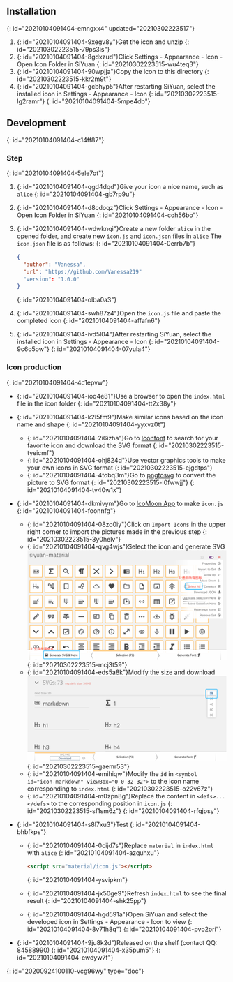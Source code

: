 ## Installation
{: id="20210104091404-emngxx4" updated="20210302223517"}

1. {: id="20210104091404-9xegv8y"}Get the icon and unzip
   {: id="20210302223515-79ps3is"}
2. {: id="20210104091404-8gdxzud"}Click Settings - Appearance - Icon - Open Icon Folder in SiYuan
   {: id="20210302223515-wu4teq3"}
3. {: id="20210104091404-90wpjja"}Copy the icon to this directory
   {: id="20210302223515-kkr2m9t"}
4. {: id="20210104091404-gcbhyp5"}After restarting SiYuan, select the installed icon in Settings - Appearance - Icon
   {: id="20210302223515-lg2ramr"}
{: id="20210104091404-5mpe4db"}

## Development
{: id="20210104091404-c14ff87"}

### Step
{: id="20210104091404-5ele7ot"}

1. {: id="20210104091404-qgd4dqd"}Give your icon a nice name, such as `alice`
   {: id="20210104091404-gb7rp9u"}
2. {: id="20210104091404-d8cdoqz"}Click Settings - Appearance - Icon - Open Icon Folder in SiYuan
   {: id="20210104091404-coh56bo"}
3. {: id="20210104091404-wdwknqi"}Create a new folder `alice` in the opened folder, and create new `icon.js` and `icon.json` files in `alice` The `icon.json` file is as follows:
   {: id="20210104091404-0errb7b"}

   ```json
   {
     "author": "Vanessa",
     "url": "https://github.com/Vanessa219"
     "version": "1.0.0"
   }
   ```
   {: id="20210104091404-olba0a3"}
4. {: id="20210104091404-swh87z4"}Open the `icon.js` file and paste the completed icon
   {: id="20210104091404-affafn6"}
5. {: id="20210104091404-ivd5l04"}After restarting SiYuan, select the installed icon in Settings - Appearance - Icon
   {: id="20210104091404-9c6o5ow"}
{: id="20210104091404-07yula4"}

### Icon production
{: id="20210104091404-4c1epvw"}

* {: id="20210104091404-ioq4e81"}Use a browser to open the `index.html` file in the icon folder
  {: id="20210104091404-tt2x38y"}
* {: id="20210104091404-k2l5fm9"}Make similar icons based on the icon name and shape
  {: id="20210104091404-yyxvz0t"}

  * {: id="20210104091404-2i6izha"}Go to [Iconfont](https://www.iconfont.cn) to search for your favorite icon and download the SVG format
    {: id="20210302223515-tyeicmf"}
  * {: id="20210104091404-ohj824d"}Use vector graphics tools to make your own icons in SVG format
    {: id="20210302223515-ejgdtps"}
  * {: id="20210104091404-4tobq3m"}Go to [pngtosvg](https://www.pngtosvg.com/) to convert the picture to SVG format
    {: id="20210302223515-l0fwwjj"}
  {: id="20210104091404-tv40w1x"}
* {: id="20210104091404-dkmivym"}Go to [IcoMoon App](https://icomoon.io/app/#/select) to make `icon.js`
  {: id="20210104091404-foonnfg"}

  * {: id="20210104091404-08zo0iy"}Click on `Import Icons` in the upper right corner to import the pictures made in the previous step
    {: id="20210302223515-3y0helv"}
  * {: id="20210104091404-qvg4wjs"}Select the icon and generate SVG
    ![image.png](assets/image.png)
    {: id="20210302223515-mcj3t59"}
  * {: id="20210104091404-eds5a8k"}Modify the size and download
    ![image.png](assets/image-krr52x1.png)
    {: id="20210302223515-gaemr53"}
  * {: id="20210104091404-emihiqw"}Modify the `id` in `<symbol id="icon-markdown" viewBox="0 0 32 32">` to the icon name corresponding to `index.html`
    {: id="20210302223515-o22v67z"}
  * {: id="20210104091404-m0zpn8g"}Replace the content in `<defs>...</defs>` to the corresponding position in `icon.js`
    {: id="20210302223515-sf1sm6z"}
  {: id="20210104091404-rfqjpsy"}
* {: id="20210104091404-s8l7xu3"}Test
  {: id="20210104091404-bhbfkps"}

  * {: id="20210104091404-0cijd7s"}Replace `material` in `index.html` with `alice`
    {: id="20210104091404-azquhxu"}

    ```html
    <script src="material/icon.js"></script>
    ```
    {: id="20210104091404-ysvipkm"}
  * {: id="20210104091404-jx50ge9"}Refresh `index.html` to see the final result
    {: id="20210104091404-shk25pp"}
  * {: id="20210104091404-hgd591a"}Open SiYuan and select the developed icon in Settings - Appearance - Icon to view
    {: id="20210104091404-8v71h8q"}
  {: id="20210104091404-pvo2ori"}
* {: id="20210104091404-9ju8k2d"}Released on the shelf (contact QQ: 84588990)
  {: id="20210104091404-x35pum5"}
{: id="20210104091404-ewdyw7f"}


{: id="20200924100110-vcg96wy" type="doc"}
